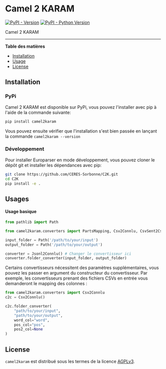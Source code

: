 # Camel 2 KARAM
[![PyPI - Version](https://img.shields.io/pypi/v/camel2karam.svg)](https://pypi.org/project/camel2karam)
[![PyPI - Python Version](https://img.shields.io/pypi/pyversions/camel2karam.svg)](https://pypi.org/project/camel2karam)

Camel 2 KARAM

---

**Table des matières**

- [Installation](#installation)
- [Usage](#usage)
- [License](#license)

## Installation
### PyPi
Camel 2 KARAM est disponible sur PyPi, vous pouvez l'installer avec pip à l'aide de la commande suivante:
```bash
pip install camel2karam
```
Vous pouvez ensuite vérifier que l'installation s'est bien passée en lançant la commande `camel2karam --version`

### Développement
Pour installer Europarser en mode développement, vous pouvez cloner le dépôt git et installer les dépendances avec pip:
```bash
git clone https://github.com/CERES-Sorbonne/C2K.git
cd C2K
pip install -e .
```

## Usages
#### Usage basique
```python
from pathlib import Path

from camel2karam.converters import PartsMapping, Csv2Connlu, CsvSent2CsvTok, CsvSent2OneLetterTag, CsvTok2CsvSent, Jsonl2Connlu, Jsonl2Csv, Jsonl2WebAnno, Jsonl2Xml, TagsetConvert # Liste de tous les convertisseurs disponibles (et PartsMapping)

input_folder = Path('/path/to/your/input')
output_folder = Path('/path/to/your/output')

converter = Jsonl2Connlu() # Changer le convertisseur ici
converter.folder_converter(input_folder, output_folder)
```

Certains convertisseurs nécessitent des paramètres supplémentaires, vous pouvez les passer en argument du constructeur du convertisseur.
Par exemple, les convertisseurs prenant des fichiers CSVs en entrée vous demanderont le mapping des colonnes : 
```python
from camel2karam.converters import Csv2Connlu
c2c = Csv2Connlu()

c2c.folder_converter(
    "path/to/your/input",
    "path/to/your/output",
    word_col="word",
    pos_col="pos",
    pos2_col=None
)
```


## License

`camel2karam` est distribué sous les termes de la licence [AGPLv3](https://www.gnu.org/licenses/agpl-3.0.html).
